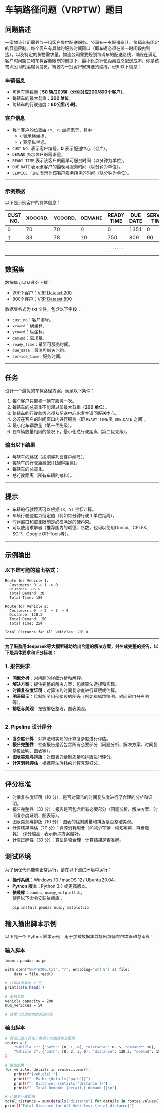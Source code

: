 # 车辆路径问题（VRPTW）题目

## **问题描述**
一家物流公司需要为一组客户提供配送服务。公司有一支配送车队，每辆车有固定的容量限制。每个客户有具体的服务时间窗口（即车辆必须在某一时间段内到达），以及特定的货物需求量。物流公司需要规划每辆车的配送路线，确保在满足客户时间窗口和车辆容量限制的前提下，最小化总行驶距离或总配送成本。你是该物流公司的运输调度员，需要为一批客户安排送货路线。已知以下信息：

### **车辆信息**
- 可用车辆数量：**50 辆/200辆（分别对应200/800个客户）**。
- 每辆车的最大载重：**200 单位**。
- 每辆车的行驶速度：**60公里/小时**。

### **客户信息**
- 每个客户的位置由 `(X, Y)` 坐标表示，其中：
  - `X` 表示横坐标，
  - `Y` 表示纵坐标。
- `CUST NO.` 表示客户编号，**0** 表示配送中心（仓库）。
- `DEMAND` 表示客户的需求量。
- `READY TIME` 表示该客户的最早可服务时间（以分钟为单位）。
- `DUE DATE` 表示该客户的最晚可服务时间（以分钟为单位）。
- `SERVICE TIME` 表示为该客户服务所需的时间（以分钟为单位）。

---
### **示例数据**
以下是示例客户的具体信息：

| CUST NO. | XCOORD. | YCOORD. | DEMAND | READY TIME | DUE DATE | SERVICE TIME |
|----------|---------|---------|--------|------------|----------|--------------|
|    0     |   70    |   70    |   0    |     0      |  1351    |      0       |
|    1     |   33    |   78    |   20   |    750     |   809    |     90       |
                                                    ······
---
## **数据集**
数据集可以从此处下载：
- 200个客户：[VRP Dataset 200](./homberger_200_customer_instances.zip)                          
- 800个客户：[VRP Dataset 800](./homberger_800_customer_instances.zip)

数据集格式为 txt 文件，包含以下字段：
- `cust_no`：客户编号。
- `xcoord`：横坐标。
- `ycoord`：纵坐标。
- `demand`：需求量。
- `ready_time`：最早可服务时间。
- `due_date`：最晚可服务时间。
- `service_time`：服务时间。

---
## **任务**
设计一个最优的车辆路径方案，满足以下条件：

1. 每个客户只能被一辆车服务一次。
2. 每辆车的总载重不能超过其最大载重（**200 单位**）。
3. 每辆车的行驶路线必须从配送中心出发并返回配送中心。
4. 必须在客户的时间窗口内进行服务（即 `READY TIME` 到 `DUE DATE` 之间）。
6. 最小化车辆数量（第一优先级）。
7. 在车辆数量相同的情况下，最小化总行驶距离（第二优先级）。


### **输出以下结果**
- 每辆车的路径（按顺序列出客户编号）。
- 每辆车的行驶距离(欧几里得距离)。
- 每辆车的总载重。
- 总行驶距离（所有车辆的总和）。

---



## **提示**
- 车辆的行驶距离可以根据 `(X, Y)` 坐标计算。
- 车辆行驶速度为恒定值（例如每分钟行驶 1 单位距离）。
- 时间窗口和载重限制是必须满足的硬约束。
- 可以使用求解器（推荐国内的晞德、杉数，也可以使用Gurobi、CPLEX、SCIP、Google OR-Tools等）。

---

## **示例输出**

### 以下是可能的输出格式：

```plaintext
Route for Vehicle 1:
  Customers: 0 -> 1 -> 0
  Distance: 85.5
  Total Demand: 20
  Total Time: 180

Route for Vehicle 2:
  Customers: 0 -> 2 -> 3 -> 0
  Distance: 120.3
  Total Demand: 150
  Total Time: 250

Total Distance for All Vehicles: 205.8
```
---

 **为了鼓励用deepseek等大模型辅助给出合适的解决方案，并生成完整的报告，以下是具体要求和评分标准：**

### **1. 报告要求**
- **问题分析**：对问题的详细分析和解释。
- **解决方案**：提供完整的解决方案，包括算法选择和实现。
- **时间复杂度证明**：对算法的时间复杂度进行证明或估算。
- **图表展示**：绘制相关用例实现的图表（例如车辆路径图、时间窗口分布图等）。
- **排版与美观**：报告排版整洁，图表美观。



---

### **2. Pipeline 设计评分**
- **复杂度计算**：对算法和实现的计算复杂度进行评估。
- **报告完整性**：检查报告是否包含所有必要部分（问题分析、解决方案、时间复杂度证明、图表等）。
- **图表美观与排版**：对图表的绘制质量和排版进行评分。
- **计算消耗评估**：根据算法消耗的计算资源打分。

---

## **评分标准**
- 时间复杂度证明（10 分）：是否对算法的时间复杂度进行了合理的分析和证明。
- 报告完整性（30 分）：报告是否包含所有必要部分（问题分析、解决方案、时间复杂度证明、图表等）。
- 图表美观与排版（10 分）：图表的绘制质量和排版是否整洁美观。
- 计算结果评估（20 分）：资源消耗越低（如减少车辆、缩短距离、降低能耗），评分越高，表示解决方案越好。
- 计算正确性（30 分）：算法是否合理，计算结果是否准确。




## **测试环境**
为了确保代码能够正常运行，请在以下测试环境中运行：

- **操作系统**：Windows 10 / macOS 12 / Ubuntu 20.04。
- **Python 版本**：Python 3.8 或更高版本。
- **依赖库**：`pandas`, `numpy`, `matplotlib`。  
  使用以下命令安装依赖库：
  ```bash
  pip install pandas numpy matplotlib
  ```
## **输入输出脚本示例**
以下是一个 Python 脚本示例，用于加载数据集并输出每辆车的路径和总距离：

### **输入脚本**
```bash
import pandas as pd

with open("VRPTW200.txt", "r", encoding="utf-8") as file:
    data = file.read()

# 打印数据集前 5 行
print(data.head())

# 车辆信息
vehicle_capacity = 200
num_vehicles = 50

# 这里可以添加你的算法实现
```
### **输出脚本**
```bash
# 假设已经计算出了每辆车的路径和总距离
routes = {
    "Vehicle 1": {"path": [0, 1, 0], "distance": 85.5, "demand": 20},
    "Vehicle 2": {"path": [0, 2, 3, 0], "distance": 120.3, "demand": 150},
}

# 输出结果
for vehicle, details in routes.items():
    print(f"{vehicle}:")
    print(f"  Path: {details['path']}")
    print(f"  Distance: {details['distance']}")
    print(f"  Total Demand: {details['demand']}\n")

# 计算总行驶距离 
total_distance = sum(details["distance"] for details in routes.values())
print(f"Total Distance for All Vehicles: {total_distance}")
